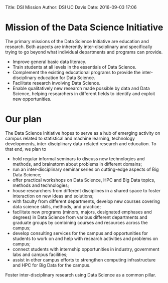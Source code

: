 Title: DSI Mission 
Author: DSI UC Davis
Date: 2016-09-03 17:06

# Mission of the Data Science Initiative

The primary missions of the Data Science Initiative are education and research.
Both aspects are inherently inter-disciplinary and specifically trying to go
beyond what individual departments and programs can provide.    

* Improve general basic data literacy.
* Train students at all levels in the essentials of Data Science.
* Complement the existing educational programs to provide the inter-disciplinary
education for Data Science.
* Facilitate research involving Data Science.
* Enable qualitatively new research made possible by data and Data Science,
helping researchers in different fields to identify and exploit new
opportunities.

# Our plan
<p>
The Data Science Initiative hopes to serve as a hub of emerging activity
on campus related to statistical and machine  learning, technology developments,
inter-disciplinary data-related research and education.
To that end, we plan to
</p>
<ul>
<li> hold regular informal seminars to discuss new technologies and methods,
      and brainstorm about problems in different domains;
  </li>
<li> run an inter-disciplinary seminar series on cutting-edge aspects of Big Data Science;
  </li>
<li> offer practical workshops on Data Science, HPC and Big Data topics, methods and technologies;
  </li>
<li> house researchers from different disciplines in a shared space to foster interaction on new
      ideas and solutions;
  </li>
<li> with faculty from different departments, develop new courses covering data science skills,
      methods, and practice;
  </li>
<li> facilitate new programs (minors, majors, designated emphases and degrees) in Data Science
      from various different departments and graduate groups by combining courses and resources
      across the campus;
  </li>
<li> develop consulting services for the campus and opportunities for students to
       work on and help with research activities and problems on campus;
  </li>
<li> connect students with internship opportunities in industry, government labs and campus
      facilities;
  </li>
<li> assist in other campus efforts to strengthen computing infrastructure and HPC for Big Data for the campus.
</li>
</ul>
 Foster inter-disciplinary research using Data Science as a common pillar.
